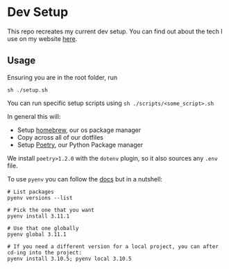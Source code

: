 # Dev Setup

This repo recreates my current dev setup. You can find out about the tech I use on my website [here](https://ryan.eco/tech).

## Usage
Ensuring you are in the root folder, run
```shell
sh ./setup.sh
```

You can run specific setup scripts using `sh ./scripts/<some_script>.sh`

In general this will:
- Setup [homebrew](https://brew.sh/), our os package manager
- Copy across all of our dotfiles
- Setup [Poetry](https://github.com/python-poetry/poetry), our Python Package manager

We install `poetry>1.2.0` with the `dotenv` plugin, so it also sources any `.env` file.

To use `pyenv` you can follow the [docs](https://github.com/pyenv/pyenv) but in a nutshell:
```shell
# List packages
pyenv versions --list

# Pick the one that you want
pyenv install 3.11.1

# Use that one globally
pyenv global 3.11.1

# If you need a different version for a local project, you can after cd-ing into the project:
pyenv install 3.10.5; pyenv local 3.10.5

```